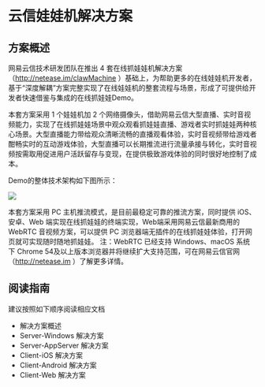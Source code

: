 # 云信娃娃机解决方案

## 方案概述

网易云信技术研发团队在推出 4 套在线抓娃娃机解决方案（http://netease.im/clawMachine ）基础上，为帮助更多的在线娃娃机开发者，基于“深度解耦”方案完整实现了在线娃娃机的整套流程与场景，形成了可提供给开发者快速借鉴与集成的在线抓娃娃Demo。


本套方案采用 1 个娃娃机加 2 个网络摄像头，借助网易云信大型直播、实时音视频能力，实现了在线抓娃娃场景中观众观看抓娃娃直播、游戏者实时抓娃娃两种核心场景。大型直播能力带给观众清晰流畅的直播观看体验，实时音视频带给游戏者酣畅实时的互动游戏体验，大型直播可以长期推流进行流量承接与转化，实时音视频按需取用促进用户活跃留存与变现，在提供极致游戏体验的同时很好地控制了成本。

Demo的整体技术架构如下图所示： 

![](http://yx-web.nos.netease.com/official/default/001.jpeg)

本套方案采用 PC 主机推流模式，是目前最稳定可靠的推流方案，同时提供 iOS、安卓、Web 端实现在线抓娃娃的终端实现，Web端采用网易云信最新商用的 WebRTC 音视频方案，可以提供 PC 浏览器端无插件的在线抓娃娃体验，打开网页就可实现随时随地抓娃娃。 注：WebRTC 已经支持 Windows、macOS 系统下 Chrome 54及以上版本浏览器并将继续扩大支持范围，可在网易云信官网 （http://netease.im ）了解更多详情。

## 阅读指南

建议按照如下顺序阅读相应文档

* 解决方案概述
* Server-Windows 解决方案
* Server-AppServer 解决方案
* Client-iOS 解决方案
* Client-Android 解决方案
* Client-Web 解决方案




